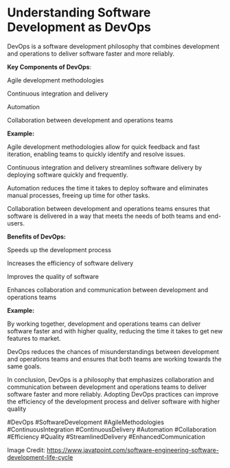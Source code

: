 # Understanding Software Development as DevOps

DevOps is a software development philosophy that combines development and operations to deliver software faster and more reliably.

**Key Components of DevOps**:

Agile development methodologies

Continuous integration and delivery

Automation

Collaboration between development and operations teams

**Example:**

Agile development methodologies allow for quick feedback and fast iteration, enabling teams to quickly identify and resolve issues.

Continuous integration and delivery streamlines software delivery by deploying software quickly and frequently.

Automation reduces the time it takes to deploy software and eliminates manual processes, freeing up time for other tasks.

Collaboration between development and operations teams ensures that software is delivered in a way that meets the needs of both teams and end-users.

**Benefits of DevOps:**

Speeds up the development process

Increases the efficiency of software delivery

Improves the quality of software

Enhances collaboration and communication between development and operations teams

**Example:**

By working together, development and operations teams can deliver software faster and with higher quality, reducing the time it takes to get new features to market.

DevOps reduces the chances of misunderstandings between development and operations teams and ensures that both teams are working towards the same goals.

In conclusion, DevOps is a philosophy that emphasizes collaboration and communication between development and operations teams to deliver software faster and more reliably. Adopting DevOps practices can improve the efficiency of the development process and deliver software with higher quality

#DevOps #SoftwareDevelopment #AgileMethodologies #ContinuousIntegration #ContinuousDelivery #Automation #Collaboration #Efficiency #Quality #StreamlinedDelivery #EnhancedCommunication

Image Credit: https://www.javatpoint.com/software-engineering-software-development-life-cycle